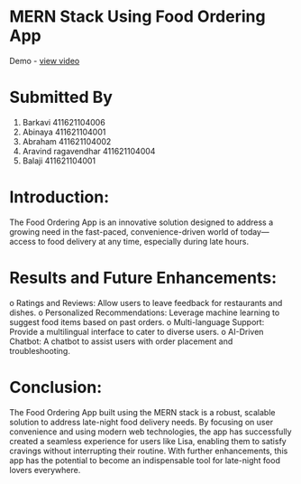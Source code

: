 # MERN Stack Using Food Ordering App
Demo - <a href="https://drive.google.com/file/d/1zMGpEcIQqs8Fqk4u66sy4NWtlhojOOs2/view?usp=drive_link">view video</a>

# Submitted By
1. Barkavi 411621104006
2. Abinaya 411621104001
3. Abraham 411621104002
4. Aravind ragavendhar 411621104004
5. Balaji 411621104001

# Introduction:
The Food Ordering App is an innovative solution designed to address a growing need in the fast-paced, convenience-driven world of today—access to food delivery at any time, especially during late hours. 

# Results and Future Enhancements:
o	Ratings and Reviews: Allow users to leave feedback for restaurants and dishes.
o	Personalized Recommendations: Leverage machine learning to suggest food items based on past orders.
o	Multi-language Support: Provide a multilingual interface to cater to diverse users.
o	AI-Driven Chatbot: A chatbot to assist users with order placement and troubleshooting.

# Conclusion:
The Food Ordering App built using the MERN stack is a robust, scalable solution to address late-night food delivery needs. By focusing on user convenience and using modern web technologies, the app has successfully created a seamless experience for users like Lisa, enabling them to satisfy cravings without interrupting their routine. With further enhancements, this app has the potential to become an indispensable tool for late-night food lovers everywhere.




